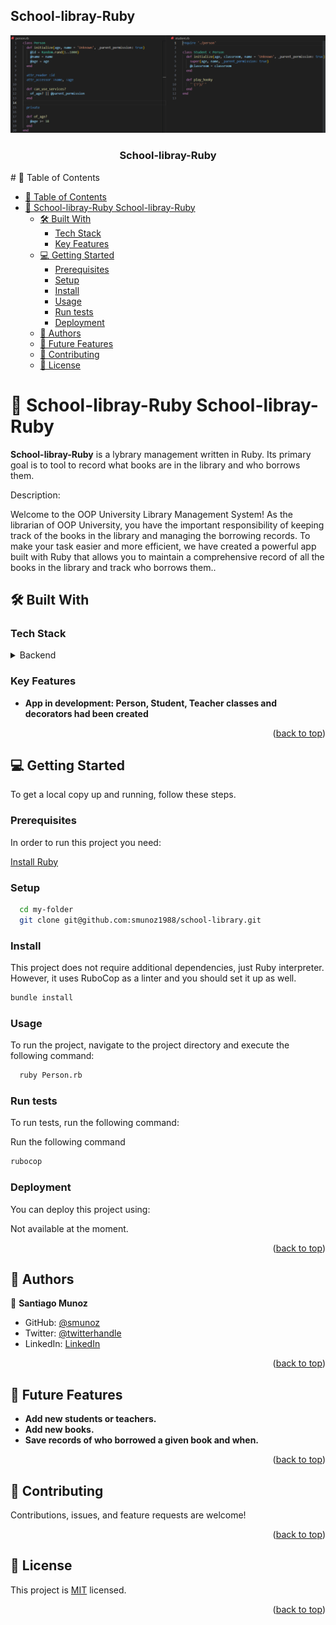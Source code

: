 ## School-libray-Ruby

<a name="readme-top"></a>
<div align="center">
    <img src="./code.png" alt="logo" width="700"  height="auto" />
  <br/>
  <h3><b>School-libray-Ruby</b></h3>
</div>
# 📗 Table of Contents

- [📗 Table of Contents](#-table-of-contents)
- [📖 School-libray-Ruby School-libray-Ruby](#-morse-code-ruby-morse-code-ruby)
  - [🛠 Built With ](#-built-with-)
    - [Tech Stack ](#tech-stack-)
    - [Key Features ](#key-features-)
  - [💻 Getting Started ](#-getting-started-)
    - [Prerequisites](#prerequisites)
    - [Setup](#setup)
    - [Install](#install)
    - [Usage](#usage)
    - [Run tests](#run-tests)
    - [Deployment](#deployment)
  - [👥 Authors ](#-authors-)
  - [🔭 Future Features ](#-future-features-)
  - [🤝 Contributing ](#-contributing-)
  - [📝 License ](#-license-)

# 📖 School-libray-Ruby <a name="about-project">School-libray-Ruby</a>

**School-libray-Ruby** is a lybrary management written in Ruby. Its primary goal is to tool to record what books are in the library and who borrows them.

Description:

Welcome to the OOP University Library Management System! As the librarian of OOP University, you have the important responsibility of keeping track of the books in the library and managing the borrowing records. To make your task easier and more efficient, we have created a powerful app built with Ruby that allows you to maintain a comprehensive record of all the books in the library and track who borrows them..

## 🛠 Built With <a name="built-with"></a>

### Tech Stack <a name="tech-stack"></a>

<details>
<summary>Backend</summary>
  <ul>
    <li><a href="https://www.postgresql.org/">Ruby</a></li>
  </ul>
</details>

### Key Features <a name="key-features"></a>

- **App in development: Person, Student, Teacher classes and decorators had been created**

<p align="right">(<a href="#readme-top">back to top</a>)</p>


## 💻 Getting Started <a name="getting-started"></a>

To get a local copy up and running, follow these steps.

### Prerequisites

In order to run this project you need:

[Install Ruby](https://www.ruby-lang.org/en/documentation/installation/)

### Setup

```sh
  cd my-folder
  git clone git@github.com:smunoz1988/school-library.git
```

### Install

This project does not require additional dependencies, just Ruby interpreter. However, it uses RuboCop as a linter and you should set it up as well.

```sh
bundle install
```

### Usage

To run the project, navigate to the project directory and execute the following command:

```sh
  ruby Person.rb
```

### Run tests

To run tests, run the following command:

Run the following command
```sh
rubocop
```

### Deployment

You can deploy this project using:

Not available at the moment.

<p align="right">(<a href="#readme-top">back to top</a>)</p>

## 👥 Authors <a name="authors"></a>

👤 **Santiago Munoz**

- GitHub: [@smunoz](https://github.com/smunoz1988)
- Twitter: [@twitterhandle](https://twitter.com/Santiag24209785)
- LinkedIn: [LinkedIn](https://www.linkedin.com/in/santiago-munoz-0b2b1a260)

<p align="right">(<a href="#readme-top">back to top</a>)</p>

## 🔭 Future Features <a name="future-features"></a>

- **Add new students or teachers.**
- **Add new books.**
- **Save records of who borrowed a given book and when.**    

<p align="right">(<a href="#readme-top">back to top</a>)</p>

## 🤝 Contributing <a name="contributing"></a>

Contributions, issues, and feature requests are welcome!

<p align="right">(<a href="#readme-top">back to top</a>)</p>

## 📝 License <a name="license"></a>

This project is [MIT](./LICENSE) licensed.

<p align="right">(<a href="#readme-top">back to top</a>)</p>